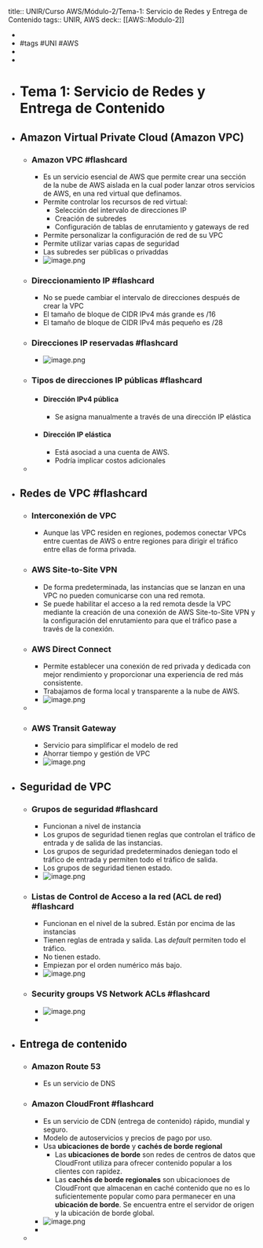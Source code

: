 title:: UNIR/Curso AWS/Módulo-2/Tema-1: Servicio de Redes y Entrega de Contenido
tags:: UNIR, AWS
deck:: [[AWS::Modulo-2]]

-
- #tags #UNI #AWS
-
-
- # Tema 1: Servicio de Redes y Entrega de Contenido
- ## Amazon Virtual Private Cloud (Amazon VPC)
	- ### Amazon VPC #flashcard
		- Es un servicio esencial de AWS que permite crear una sección de la nube de AWS aislada en la cual poder lanzar otros servicios de AWS, en una red virtual que definamos.
		- Permite controlar los recursos de red virtual:
			- Selección del intervalo de direcciones IP
			- Creación de subredes
			- Configuración de tablas de enrutamiento y gateways de red
		- Permite personalizar la configuración de red de su VPC
		- Permite utilizar varias capas de seguridad
		- Las subredes ser públicas o privaddas
		- ![image.png](../assets/image_1665387573156_0.png)
	- ### Direccionamiento IP #flashcard
		- No se puede cambiar el intervalo de direcciones después de crear la VPC
		- El tamaño de bloque de CIDR IPv4 más grande es /16
		- El tamaño de bloque de CIDR IPv4 más pequeño es /28
	- ### Direcciones IP reservadas #flashcard
		- ![image.png](../assets/image_1665387898419_0.png)
	- ### Tipos de direcciones IP públicas #flashcard
		- #### Dirección IPv4 pública
			- Se asigna manualmente a través de una dirección IP elástica
		- #### Dirección IP elástica
			- Está asociad a una cuenta de AWS.
			- Podría implicar costos adicionales
	-
- ## Redes de VPC #flashcard
	- ### Interconexión de VPC
		- Aunque las VPC residen en regiones, podemos conectar VPCs entre cuentas de AWS o entre regiones para dirigir el tráfico entre ellas de forma privada.
	- ### AWS Site-to-Site VPN
		- De forma predeterminada, las instancias que se lanzan en una VPC no pueden comunicarse con una red remota.
		- Se puede habilitar el acceso a la red remota desde la VPC mediante la creación de una conexión de AWS Site-to-Site VPN y la configuración del enrutamiento para que el tráfico pase a través de la conexión.
	- ### AWS Direct Connect
		- Permite establecer una conexión de red privada y dedicada con mejor rendimiento y proporcionar una experiencia de red más consistente.
		- Trabajamos de forma local y transparente a la nube de AWS.
		- ![image.png](../assets/image_1665388616004_0.png)
	-
	- ### AWS Transit Gateway
		- Servicio para simplificar el modelo de red
		- Ahorrar tiempo y gestión de VPC
		- ![image.png](../assets/image_1665388788476_0.png)
- ## Seguridad de VPC
	- ### Grupos de seguridad #flashcard
		- Funcionan a nivel de instancia
		- Los grupos de seguridad tienen reglas que controlan el tráfico de entrada y de salida de las instancias.
		- Los grupos de seguridad predeterminados deniegan todo el tráfico de entrada y permiten todo el tráfico de salida.
		- Los grupos de seguridad tienen estado.
		- ![image.png](../assets/image_1665389948278_0.png)
	- ### Listas de Control de Acceso a la red (ACL de red) #flashcard
		- Funcionan en el nivel de la subred. Están por encima de las instancias
		- Tienen reglas de entrada y salida. Las *default* permiten todo el tráfico.
		- No tienen estado.
		- Empiezan por el orden numérico más bajo.
		- ![image.png](../assets/image_1665390265020_0.png)
	- ### Security groups VS Network ACLs #flashcard
		- ![image.png](../assets/image_1665391983347_0.png)
		-
- ## Entrega de contenido
	- ### Amazon Route 53
		- Es un servicio de DNS
	- ### Amazon CloudFront #flashcard
		- Es un servicio de CDN (entrega de contenido) rápido, mundial y seguro.
		- Modelo de autoservicios y precios de pago por uso.
		- Usa **ubicaciones de borde** y **cachés de borde regional**
			- Las **ubicaciones de borde** son redes de centros de datos que CloudFront utiliza para ofrecer contenido popular a los clientes con rapidez.
			- Las **cachés de borde regionales** son ubicacionoes de CloudFront que almacenan en caché contenido que no es lo suficientemente popular como para permanecer en una **ubicación de borde**. Se encuentra entre el servidor de origen y la ubicación de borde global.
		- ![image.png](../assets/image_1665390984777_0.png)
		-
	-
